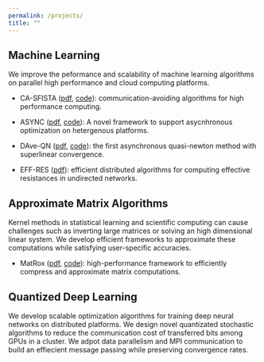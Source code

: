 ```yaml
---
permalink: /projects/
title: ""
---
```


## Machine Learning


We improve the peformance and scalability of machine learning algorithms on parallel high performance and cloud computing platforms. 

* CA-SFISTA ([pdf](http://www.paramathic.com/wp-content/uploads/2019/09/CA-FISTA.pdf "pdf"), [code](https://github.com/saeedsoori/CA-Methods "code")): communication-avoiding algorithms for high performance computing. 

* ASYNC ([pdf](http://www.paramathic.com/wp-content/uploads/2019/10/ASYNC.pdf "pdf"), [code](https://github.com/ASYNCframework/ASYNCframework "code")): A novel framework to support asycnhronous optimization on hetergenous platforms.

* DAve-QN ([pdf](http://www.paramathic.com/wp-content/uploads/2019/09/Dave-QN.pdf "pdf"), [code](https://github.com/DAve-QN/source "code")): the first asynchronous quasi-newton method with superlinear convergence.

* EFF-RES ([pdf](http://www.paramathic.com/wp-content/uploads/2019/09/Eff-res.pdf "pdf")): efficient distributed
algorithms for computing effective resistances in undirected networks.


## Approximate Matrix Algorithms
Kernel methods in statistical learning and scientific computing can cause challenges such as inverting large matrices or solving an high dimensional linear system. We develop efficient frameworks to approximate these computations while satisfying user-specific accuracies.

* MatRox ([pdf](http://www.paramathic.com/wp-content/uploads/2019/10/MatRox.pdf "pdf"), [code](https://github.com/kobeliu85/MatRox_RU "code")): high-performance framework to efficiently compress and approximate matrix computations.


## Quantized Deep Learning

We develop scalable optimization algorithms for training deep neural networks on distributed platforms. We design novel quantizated stochastic algorithms to reduce the communication cost of transferred bits among GPUs in a cluster. We adpot data parallelism and MPI communication to build an effiecient message passing while preserving convergence rates.




